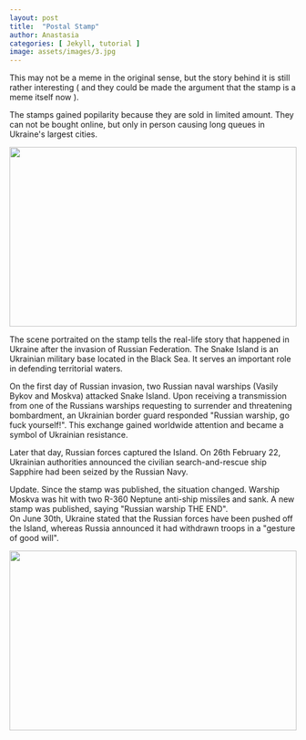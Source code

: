```yaml
---
layout: post
title:  "Postal Stamp"
author: Anastasia
categories: [ Jekyll, tutorial ]
image: assets/images/3.jpg
---
```

This may not be a meme in the original sense, but the story behind it is still rather interesting ( and they could be made the argument that the stamp is a meme itself now ).

The stamps gained popilarity because they are sold in limited amount. They can not be bought online, but only in person causing long queues in Ukraine's largest cities.
<p><image style="width:100%;" height="315" src="https://static.ukrinform.com/photos/2022_05/1653327019-7479.jpeg" frameborder="0" allowfullscreen></image></p>

The scene portraited on the stamp tells the real-life story that happened in Ukraine after the invasion of Russian Federation. The Snake Island is an Ukrainian military base located in the Black Sea. It serves an important role in defending territorial waters. 

On the first day of Russian invasion, two Russian naval warships (Vasily Bykov and Moskva) attacked Snake Island. Upon receiving a transmission from one of the Russians warships requesting to surrender and threatening bombardment, an Ukrainian border guard responded "Russian warship, go fuck yourself!". This exchange gained worldwide attention and became a symbol of Ukrainian resistance.

Later that day, Russian forces captured the Island. On 26th February 22, Ukrainian authorities announced the civilian search-and-rescue ship Sapphire had been seized by the Russian Navy.

Update. Since the stamp was published, the situation changed. Warship Moskva was hit with two R-360 Neptune anti-ship missiles and sank. A new stamp was published, saying "Russian warship THE END".  
On June 30th, Ukraine stated that the Russian forces have been pushed off the Island, whereas Russia announced it had withdrawn troops in a "gesture of good will".
<p><image style="width:100%;" height="315" src="https://biz.liga.net/images/general/2022/04/22/20220422194440-2556.jpeg?v=1650645950" frameborder="0" allowfullscreen></image></p>



